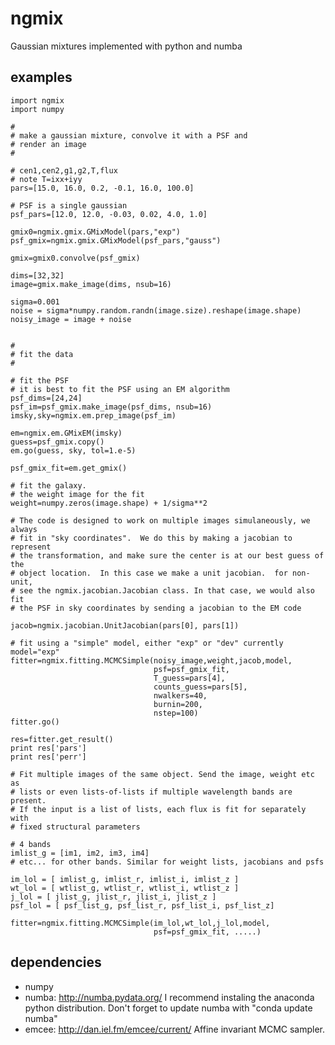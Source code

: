 ngmix
=====

Gaussian mixtures implemented with python and numba

examples
--------

    import ngmix
    import numpy
    
    #
    # make a gaussian mixture, convolve it with a PSF and
    # render an image
    #

    # cen1,cen2,g1,g2,T,flux
    # note T=ixx+iyy
    pars=[15.0, 16.0, 0.2, -0.1, 16.0, 100.0]

    # PSF is a single gaussian
    psf_pars=[12.0, 12.0, -0.03, 0.02, 4.0, 1.0]

    gmix0=ngmix.gmix.GMixModel(pars,"exp")
    psf_gmix=ngmix.gmix.GMixModel(psf_pars,"gauss")

    gmix=gmix0.convolve(psf_gmix)

    dims=[32,32]
    image=gmix.make_image(dims, nsub=16)

    sigma=0.001
    noise = sigma*numpy.random.randn(image.size).reshape(image.shape)
    noisy_image = image + noise


    #
    # fit the data
    #

    # fit the PSF
    # it is best to fit the PSF using an EM algorithm
    psf_dims=[24,24]
    psf_im=psf_gmix.make_image(psf_dims, nsub=16)
    imsky,sky=ngmix.em.prep_image(psf_im)

    em=ngmix.em.GMixEM(imsky)
    guess=psf_gmix.copy()
    em.go(guess, sky, tol=1.e-5)

    psf_gmix_fit=em.get_gmix()

    # fit the galaxy.
    # the weight image for the fit
    weight=numpy.zeros(image.shape) + 1/sigma**2

    # The code is designed to work on multiple images simulaneously, we always
    # fit in "sky coordinates".  We do this by making a jacobian to represent
    # the transformation, and make sure the center is at our best guess of the
    # object location.  In this case we make a unit jacobian.  for non-unit,
    # see the ngmix.jacobian.Jacobian class. In that case, we would also fit
    # the PSF in sky coordinates by sending a jacobian to the EM code

    jacob=ngmix.jacobian.UnitJacobian(pars[0], pars[1])

    # fit using a "simple" model, either "exp" or "dev" currently
    model="exp"
    fitter=ngmix.fitting.MCMCSimple(noisy_image,weight,jacob,model,
                                    psf=psf_gmix_fit,
                                    T_guess=pars[4],
                                    counts_guess=pars[5],
                                    nwalkers=40,
                                    burnin=200,
                                    nstep=100)
    fitter.go()

    res=fitter.get_result()
    print res['pars']
    print res['perr']

    # Fit multiple images of the same object. Send the image, weight etc as
    # lists or even lists-of-lists if multiple wavelength bands are present.
    # If the input is a list of lists, each flux is fit for separately with
    # fixed structural parameters

    # 4 bands
    imlist_g = [im1, im2, im3, im4]
    # etc... for other bands. Similar for weight lists, jacobians and psfs

    im_lol = [ imlist_g, imlist_r, imlist_i, imlist_z ]
    wt_lol = [ wtlist_g, wtlist_r, wtlist_i, wtlist_z ]
    j_lol = [ jlist_g, jlist_r, jlist_i, jlist_z ]
    psf_lol = [ psf_list_g, psf_list_r, psf_list_i, psf_list_z]

    fitter=ngmix.fitting.MCMCSimple(im_lol,wt_lol,j_lol,model,
                                    psf=psf_gmix_fit, .....)

dependencies
------------

* numpy
* numba: http://numba.pydata.org/ I recommend instaling the anaconda python distribution. Don't forget to update numba with "conda update numba"
* emcee: http://dan.iel.fm/emcee/current/ Affine invariant MCMC sampler.
